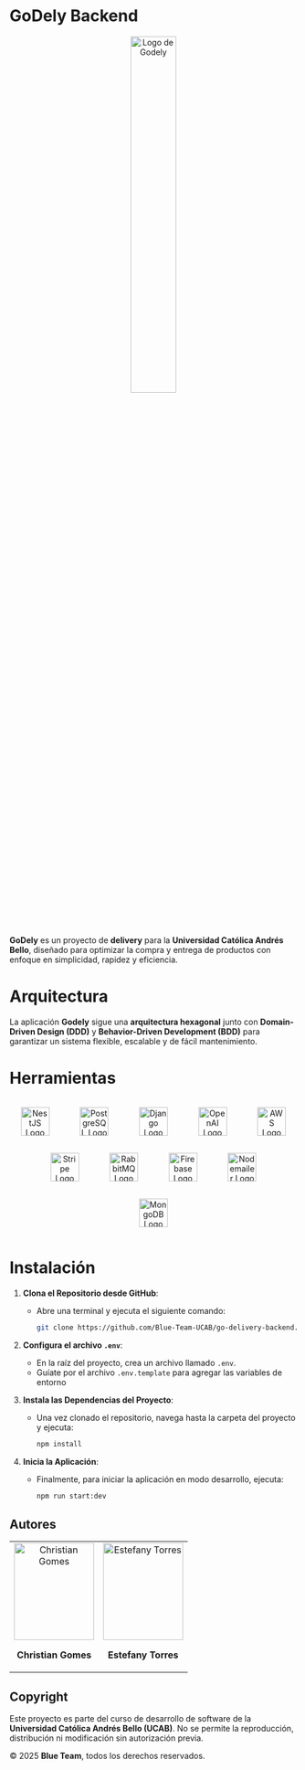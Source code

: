 # GoDely Backend

<p align="center">
    <img src="https://godely.s3.us-east-1.amazonaws.com/logoGodely.svg" alt="Logo de Godely" width="40%">
</p>

**GoDely** es un proyecto de **delivery** para la **Universidad Católica Andrés Bello**, diseñado para optimizar la compra y entrega de productos con enfoque en simplicidad, rapidez y eficiencia.

# Arquitectura

La aplicación **Godely** sigue una **arquitectura hexagonal** junto con **Domain-Driven Design (DDD)** y **Behavior-Driven Development (BDD)** para garantizar un sistema flexible, escalable y de fácil mantenimiento.

# Herramientas

<div align="center">
  <img src="https://nestjs.com/img/logo-small.svg" alt="NestJS Logo" width="50" style="margin: 15px;">
  &nbsp;&nbsp;&nbsp;&nbsp;
  <img src="https://cdn.jsdelivr.net/gh/devicons/devicon/icons/postgresql/postgresql-original.svg" alt="PostgreSQL Logo" width="50" style="margin: 15px;">
  &nbsp;&nbsp;&nbsp;&nbsp;
  <img src="https://cdn.jsdelivr.net/gh/devicons/devicon/icons/django/django-plain.svg" alt="Django Logo" width="50" style="margin: 15px;">
  &nbsp;&nbsp;&nbsp;&nbsp;
  <img src="https://godely.s3.us-east-1.amazonaws.com/OPENIA.svg" alt="OpenAI Logo" width="50" style="margin: 15px;">
  &nbsp;&nbsp;&nbsp;&nbsp;
  <img src="https://godely.s3.us-east-1.amazonaws.com/AWS.jpg" alt="AWS Logo" width="50" style="margin: 15px;">
  &nbsp;&nbsp;&nbsp;&nbsp;
  <img src="https://stripe.com/img/v3/home/twitter.png" alt="Stripe Logo" width="50" style="margin: 15px;">
  &nbsp;&nbsp;&nbsp;&nbsp;
  <img src="https://godely.s3.us-east-1.amazonaws.com/Rabit.png" alt="RabbitMQ Logo" width="50" style="margin: 15px;">
  &nbsp;&nbsp;&nbsp;&nbsp;
  <img src="https://godely.s3.us-east-1.amazonaws.com/firabese.png" alt="Firebase Logo" width="50" style="margin: 15px;">
  &nbsp;&nbsp;&nbsp;&nbsp;
  <img src="https://godely.s3.us-east-1.amazonaws.com/nodemailer.svg" alt="Nodemailer Logo" width="50" style="margin: 15px;">
  &nbsp;&nbsp;&nbsp;&nbsp;
  <img src="https://www.svgrepo.com/show/331488/mongodb.svg" alt="MongoDB Logo" width="50" style="margin: 15px;">
</div>

# Instalación

1. **Clona el Repositorio desde GitHub**:

   - Abre una terminal y ejecuta el siguiente comando:
     ```bash
     git clone https://github.com/Blue-Team-UCAB/go-delivery-backend.git
     ```

2. **Configura el archivo `.env`**:

   - En la raíz del proyecto, crea un archivo llamado `.env`.
   - Guíate por el archivo `.env.template` para agregar las variables de entorno

3. **Instala las Dependencias del Proyecto**:

   - Una vez clonado el repositorio, navega hasta la carpeta del proyecto y ejecuta:
     ```bash
     npm install
     ```

4. **Inicia la Aplicación**:
   - Finalmente, para iniciar la aplicación en modo desarrollo, ejecuta:
     ```bash
     npm run start:dev
     ```

## Autores

<div align="center">
  <table>
    <tr>
      <td align="center">
        <img src="https://godely.s3.us-east-1.amazonaws.com/ChristianGomes.jpg" alt="Christian Gomes" width="140" height="170">
        <p><strong>Christian Gomes</strong></p>
      </td>
      <td align="center">
        <img src="https://godely.s3.us-east-1.amazonaws.com/Estefany+Torres.jpg" alt="Estefany Torres" width="140" height="170">
        <p><strong>Estefany Torres</strong></p>
      </td>
    </tr>
  </table>
</div>

## Copyright

Este proyecto es parte del curso de desarrollo de software de la **Universidad Católica Andrés Bello (UCAB)**. No se permite la reproducción, distribución ni modificación sin autorización previa.

© 2025 **Blue Team**, todos los derechos reservados.
